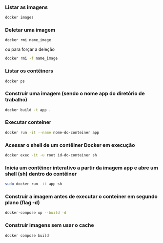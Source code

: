 ### Listar as imagens

```bash
docker images
```

### Deletar uma imagem

```bash
docker rmi name_image
```

ou para forçar a deleção

```bash
docker rmi -f name_image
```

### Listar os contêiners

```bash
docker ps
```

### Construir uma imagem (sendo o nome app do diretório de trabalho)

```bash
docker build -t app .
```

### Executar conteiner

```bash
docker run -it --name nome-do-conteiner app
```

### Acessar o shell de um contêiner Docker em execução

```bash
docker exec -it -u root id-do-conteiner sh
```

### Inicia um contêiner interativo a partir da imagem app e abre um shell (sh) dentro do contêiner

```bash
sudo docker run -it app sh
```
### Construir a imagem antes de executar o conteiner em segundo plano (flag -d)
```bash
docker-compose up --build -d
```

### Construir imagens sem usar o cache

```bash
docker compose build
```
